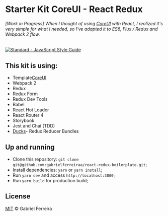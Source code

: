 # Starter Kit CoreUI - React Redux 

###### [Work in Progress] When I thought of using [CoreUI](https://github.com/mrholek/CoreUI-Free-Bootstrap-Admin-Template) with React, I realized it's very simple for what I needed, so I've adapted it to ES6, Flux / Redux and Webpack 2 flow.

  <a href="https://standardjs.com"><img src="https://img.shields.io/badge/code_style-standard-brightgreen.svg" alt="Standard - JavaScript Style Guide"></a>

## This kit is using:

* Template[CoreUI](https://github.com/mrholek/CoreUI-Free-Bootstrap-Admin-Template)
* Webpack 2
* Redux
* Redux Form
* Redux Dev Tools
* Babel
* React Hot Loader
* React Router 4
* Storybook
* Jest and Chai (TDD)
* [Ducks](https://github.com/erikras/ducks-modular-redux)- Redux Reducer Bundles

## Up and running

- Clone this repository: `git clone git@github.com:gabrielferreiraa/react-redux-boilerplate.git`;
- Install dependencies: `yarn` or `yarn install`;
- Run `yarn dev` and access `http://localhost:3000`;
- Run `yarn build` for production build;

## License

[MIT](https://github.com/gabrielferreiraa/licenses/blob/master/MIT#L1) &copy; Gabriel Ferreira
